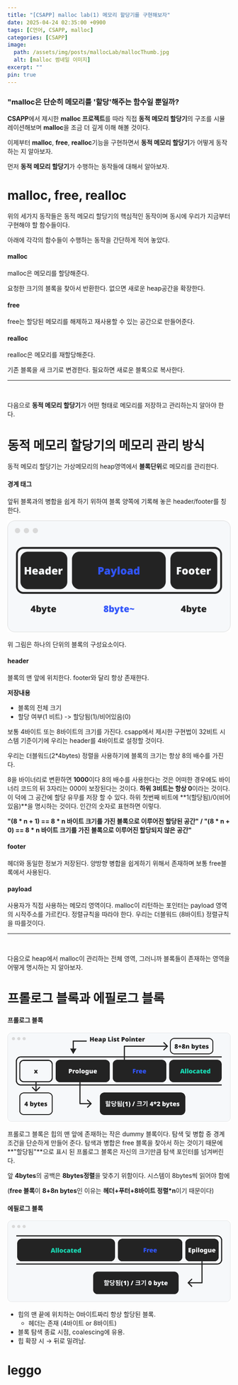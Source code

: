 ```yaml
---
title: "[CSAPP] malloc lab(1) 메모리 할당기를 구현해보자"
date: 2025-04-24 02:35:00 +0900
tags: [C언어, CSAPP, malloc]
categories: [CSAPP]
image:
  path: /assets/img/posts/mallocLab/mallocThumb.jpg
  alt: [malloc 썸네일 이미지]
excerpt: ""
pin: true
---
```


### "malloc은 단순히 메모리를 '할당'해주는 함수일 뿐일까?
  

**CSAPP**에서 제시한 **malloc 프로젝트**를 따라 직접 **동적 메모리 할당기**의 구조를 시뮬레이션해보며 **malloc**을 조금 더 깊게 이해 해볼 것이다.

이제부터 **malloc**, **free**, **realloc**기능을 구현하면서 **동적 메모리 할당기**가 어떻게 동작하는 지 알아보자.

먼저 **동적 메모리 할당기**가 수행하는 동작들에 대해서 알아보자.

# malloc, free, realloc

위의 세가지 동작들은 동적 메모리 할당기의 핵심적인 동작이며 동시에 우리가 지금부터 구현해야 할 함수들이다. 

아래에 각각의 함수들이 수행하는 동작을 간단하게 적어 놓았다.


#### malloc
malloc은 메모리를 할당해준다.

요청한 크기의 블록을 찾아서 반환한다. 없으면 새로운 heap공간을 확장한다.

#### free
free는 할당된 메모리를 해제하고 재사용할 수 있는 공간으로 만들어준다.

#### realloc

realloc은 메모리를 재할당해준다.

기존 블록을 새 크기로  변경한다. 필요하면 새로운 블록으로 복사한다.

---

<br>

다음으로 **동적 메모리 할당기**가 어떤 형태로 메모리를 저장하고 관리하는지 알아야 한다.

# 동적 메모리 할당기의 메모리 관리 방식

동적 메모리 할당기는 가상메모리의 heap영역에서 **블록단위**로 메모리를 관리한다.

#### 경계 태그

앞뒤 블록과의  병합을 쉽게 하기 위하여 블록 양쪽에 기록해 놓은 header/footer를 칭한다.


![블록](assets/img/posts/mallocLab/block.png)

위 그림은 하나의 단위의 블록의 구성요소이다.

#### header
블록의 맨 앞에 위치한다. footer와 달리 항상 존재한다.

**저장내용**
- 블록의 전체 크기
- 할당 여부(1 비트) -> 할당됨(1)/비어있음(0)

보통 4바이트 또는 8바이트의 크기를 가진다.
csapp에서 제시한 구현법이 32비트 시스템 기준이기에 우리는 header를 4바이트로 설정할 것이다.

우리는 더블워드(2*4bytes) 정렬을 사용하기에 블록의 크기는 항상 8의 배수를 가진다.

8을 바이너리로 변환하면 **1000**이다 8의 배수를 사용한다는 것은 어떠한 경우에도 바이너리 코드의 뒤 3자리는 000이 보장된다는 것이다. **하위 3비트는 항상 0**이라는 것이다. 이 덕에 그 공간에 할당 유무를 저장 할 수 있다. 하위 첫번째 비트에 **1(할당됨)/0(비어있음)**을 명시하는 것이다. 인간의 숫자로 표현하면 이렇다.
  
**"(8 * n + 1) == 8 * n 바이트 크기를 가진 블록으로 이루어진 할당된 공간" / "(8 * n + 0) == 8 * n 바이트 크기를 가진 블록으로 이루어진 할당되지 않은 공간"**


#### footer
헤더와 동일한 정보가 저장된다. 양방향 병합을 쉽게하기 위해서 존재하며 보통 free블록에서 사용된다.

#### payload

사용자가 직접 사용하는 메모리 영역이다.
malloc이 리턴하는 포인터는 payload 영역의 시작주소를 가르킨다.
정렬규칙을 따라야 한다. 우리는 더블워드 (8바이트) 정렬규칙을 따를것이다. 

---

<br>

다음으로 heap에서 malloc이 관리하는 전체 영역, 그러니까 블록들이 존재하는 영역을 어떻게 명시하는 지 알아보자.

# 프롤로그 블록과 에필로그 블록

  
#### 프롤로그 블록
  
![프롤로그](assets/img/posts/mallocLab/prologue.png)


프롤로그 블록은 힙의 맨 앞에 존재하는 작은 dummy 블록이다.
탐색 및 병합 중 경계 조건을 단순하게 만들어 준다. 탐색과 병합은 free 블록을 찾아서 하는 것이기 때문에 **"할당됨"**으로 표시 된 프롤로그 블록은 자신의 크기만큼 탐색 포인터를 넘겨버린다.

앞 **4bytes**의 공백은 **8bytes정렬**을 맞추기 위함이다. 시스템이 8bytes씩 읽어야 함에 

(**free 블록**이 **8+8n bytes**인 이유는 **헤더+푸터+8바이트 정렬*n**이기 때문이다)
  
#### 에필로그 블록
  
![프롤로그](assets/img/posts/mallocLab/epilogue.png)
  
- 힙의 맨 끝에 위치하는 0바이트짜리 항상 할당된 블록.
    - 헤더는 존재 (4바이트 or 8바이트)
- 블록 탐색 종료 시점, coalescing에 유용.
- 힙 확장 시 → 뒤로 밀려남.

# leggo